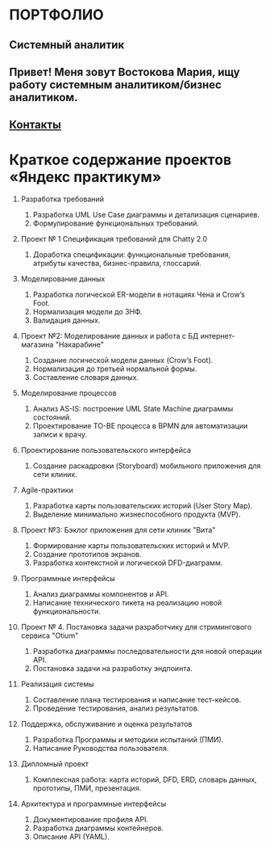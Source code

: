 # ПОРТФОЛИО
## Системный аналитик
## Привет! Меня зовут Востокова Мария, ищу работу системным аналитиком/бизнес аналитиком.
## <u>[Контакты](https://drive.google.com/file/d/1sC916TzrFLStVIWfvITVlTpL6H-V8N_T/view?usp=sharing)</u>
# Краткое содержание проектов «Яндекс практикум»
1. Разработка требований
   1. Разработка UML Use Case диаграммы и детализация сценариев. 
   2. Формулирование функциональных требований.

2. Проект № 1 Спецификация требований для Chatty 2.0
   1. Доработка спецификации: функциональные требования, атрибуты качества, бизнес-правила, глоссарий.

3. Моделирование данных
   1. Разработка логической ER-модели в нотациях Чена и Crow’s Foot. 
   2. Нормализация модели до 3НФ. 
   3. Валидация данных.

4. Проект №2: Моделирование данных и работа с БД интернет-магазина "Накарабине"
   1. Создание логической модели данных (Crow’s Foot). 
   2. Нормализация до третьей нормальной формы. 
   3. Составление словаря данных.

5. Моделирование процессов
   1. Анализ AS-IS: построение UML State Machine диаграммы состояний. 
   2. Проектирование TO-BE процесса в BPMN для автоматизации записи к врачу.

6. Проектирование пользовательского интерфейса
   1. Создание раскадровки (Storyboard) мобильного приложения для сети клиник.

7. Agile-практики
   1. Разработка карты пользовательских историй (User Story Map). 
   2. Выделение минимально жизнеспособного продукта (MVP).

8. Проект №3: Бэклог приложения для сети клиник "Вита"
   1. Формирование карты пользовательских историй и MVP. 
   2. Создание прототипов экранов. 
   3. Разработка контекстной и логической DFD-диаграмм.

9. Программные интерфейсы
   1. Анализ диаграммы компонентов и API. 
   2. Написание технического тикета на реализацию новой функциональности.

10. Проект № 4. Постановка задачи разработчику для стримингового сервиса "Otium"
    1. Разработка диаграммы последовательности для новой операции API. 
    2. Постановка задачи на разработку эндпоинта.

11. Реализация системы
    1. Составление плана тестирования и написание тест-кейсов. 
    2. Проведение тестирования, анализ результатов.

12. Поддержка, обслуживание и оценка результатов
    1. Разработка Программы и методики испытаний (ПМИ). 
    2. Написание Руководства пользователя.

13. Дипломный проект
    1. Комплексная работа: карта историй, DFD, ERD, словарь данных, прототипы, ПМИ, презентация.

14. Архитектура и программные интерфейсы
    1. Документирование профиля API. 
    2. Разработка диаграммы контейнеров. 
    3. Описание API (YAML).
